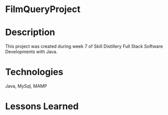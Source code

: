 # FilmQueryProject




# Description

This project was created during week 7 of Skill Distillery Full Stack Software Developments with Java.


# Technologies
Java, MySql, MAMP


# Lessons Learned

